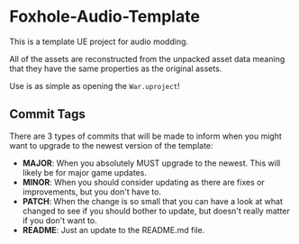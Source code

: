 # Foxhole-Audio-Template
This is a template UE project for audio modding. 

All of the assets are reconstructed from the unpacked asset data meaning that they have the same properties as the original assets. 

Use is as simple as opening the `War.uproject`!

## Commit Tags
There are 3 types of commits that will be made to inform when you might want to upgrade to the newest version of the template:
* **MAJOR**: When you absolutely MUST upgrade to the newest. This will likely be for major game updates.
* **MINOR**: When you should consider updating as there are fixes or improvements, but you don't have to.
* **PATCH**: When the change is so small that you can have a look at what changed to see if you should bother to update, but doesn't really matter if you don't want to.
* **README**: Just an update to the README.md file.